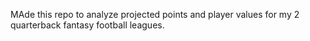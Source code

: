 MAde this repo to analyze projected points and player values for my 2 quarterback fantasy football leagues.
